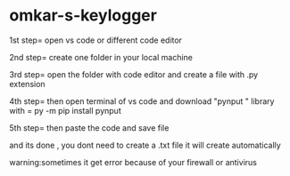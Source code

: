 # omkar-s-keylogger

1st step= open vs code or different  code editor

2nd step=  create one folder in your local machine

3rd step=  open the folder with code editor and create a file with .py extension

4th step=  then open terminal of vs code and download "pynput " library  with = py -m pip install pynput

5th step= then paste the code and save file 

and its done , you dont need to create a .txt file it will create automatically


warning:sometimes it get error because of your firewall or antivirus




